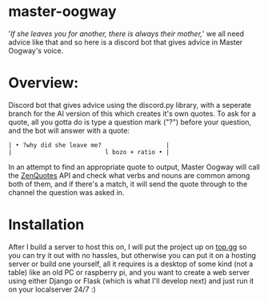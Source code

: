 # master-oogway
'*If she leaves you for another, there is always their mother,*' we all need advice like that and so here is a discord bot that gives advice in Master Oogway's voice.

# Overview:
Discord bot that gives advice using the discord.py library, with a seperate branch for the AI version of this which creates it's own quotes.
To ask for a quote, all you gotta do is type a question mark ("?") before your question, and the bot will answer with a quote:
```
| • ?why did she leave me?                  |
|                          l bozo + ratio • |
```
In an attempt to find an appropriate quote to output, Master Oogway will call the [ZenQuotes](zenquotes.io/api/quotes) API and check what verbs and nouns are common among both of them, and if there's a match, it will send the quote through to the channel the question was asked in.
# Installation
After I build a server to host this on, I will put the project up on [top.gg](top.gg) so you can try it out with no hassles, but otherwise you can put it on a hosting server or build one yourself, all it requires is a desktop of some kind (not a table) like an old PC or raspberry pi, and you want to create a web server using either Django or Flask (which is what I'll develop next) and just run it on your localserver 24/7 :)
